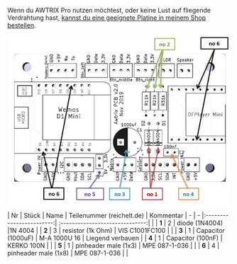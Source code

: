 Wenn du AWTRIX Pro nutzen möchtest, oder keine Lust auf fliegende Verdrahtung hast, [kannst du eine geeignete Platine in meinem Shop bestellen](https://blueforcer.de/shop/).


![B4J](assets/pcb.jpg)

| Nr | Stück | Name                     | Teilenummer (reichelt.de)                  | Kommentar
| -  | - |:------------------------:| :------------------------------:| |
| **1**  | 2 | diode (1N4004) |1N 4004 |
| **2**  | 3 | resistor (1k Ohm)               | VIS C1001FC100 | |
| **3**  | 1 | Capacitor (1000uF)       | M-A 1000U 16 | Liegend verbauen |
| **4**  | 1 | Capacitor (100nF)            | KERKO 100N |  |
| **5**  | 1 | pinheader male (1x3)           |  MPE 087-1-036 | |
| **6**  | 4 | pinheader male (1x8)              |  MPE 087-1-036 | | 